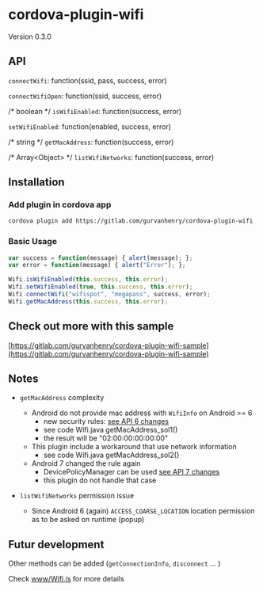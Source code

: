 # cordova-plugin-wifi

Version 0.3.0

## API

`connectWifi`: function(ssid, pass, success, error)

`connectWifiOpen`: function(ssid, success, error)

/* boolean */ `isWifiEnabled`: function(success, error)

`setWifiEnabled`: function(enabled, success, error)

/* string */ `getMacAddress`: function(success, error)

/* Array\<Object\> */ `listWifiNetworks`: function(success, error)

## Installation

### Add plugin in cordova app

```bash
cordova plugin add https://gitlab.com/gurvanhenry/cordova-plugin-wifi
```

### Basic Usage

```javascript
var success = function(message) { alert(message); };
var error = function(message) { alert("Error"); };

Wifi.isWifiEnabled(this.success, this.error);
Wifi.setWifiEnabled(true, this.success, this.error);
Wifi.connectWifi("wifispot", "megapass", success, error);
Wifi.getMacAddress(this.success, this.error);
```

## Check out more with this sample

[https://gitlab.com/gurvanhenry/cordova-plugin-wifi-sample](https://gitlab.com/gurvanhenry/cordova-plugin-wifi-sample)

## Notes

- `getMacAddress` complexity
  - Android do not provide mac address with `WifiInfo` on Android >= 6
    - new security rules: [see API 6 changes](https://developer.android.com/about/versions/marshmallow/android-6.0-changes.html#behavior-hardware-id)
    - see code Wifi.java getMacAddress_sol1()
    - the result will be "02:00:00:00:00:00"
  - This plugin include a workaround that use network information
    - see code Wifi.java getMacAddress_sol2()
  - Android 7 changed the rule again
    - DevicePolicyManager can be used [see API 7 changes](https://developer.android.com/about/versions/nougat/android-7.0-changes.html#afw)
    - this plugin do not handle that case

- `listWifiNetworks` permission issue
  - Since Android 6 (again) `ACCESS_COARSE_LOCATION` location permission as to be asked on runtime (popup)

## Futur development

Other methods can be added (`getConnectionInfo`, `disconnect` ... )

Check [www/Wifi.js](www/Wifi.js) for more details
